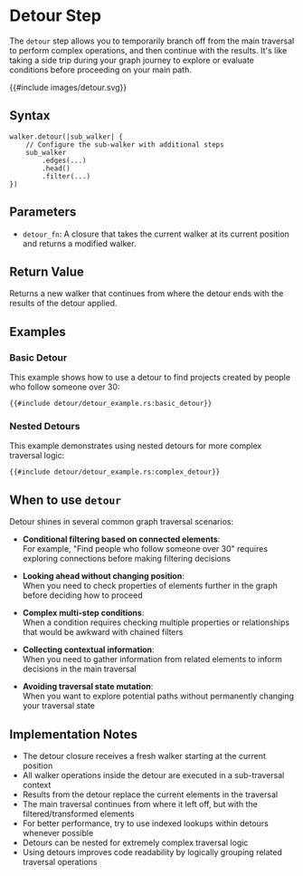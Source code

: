 # Detour Step

The `detour` step allows you to temporarily branch off from the main traversal to perform complex operations, and then
continue with the results. It's like taking a side trip during your graph journey to explore or evaluate conditions
before proceeding on your main path.

{{#include images/detour.svg}}

## Syntax

```rust,noplayground
walker.detour(|sub_walker| {
    // Configure the sub-walker with additional steps
    sub_walker
        .edges(...)
        .head()
        .filter(...)
})
```

## Parameters

- `detour_fn`: A closure that takes the current walker at its current position and returns a modified walker.

## Return Value

Returns a new walker that continues from where the detour ends with the results of the detour applied.

## Examples

### Basic Detour

This example shows how to use a detour to find projects created by people who follow someone over 30:

```rust,noplayground
{{#include detour/detour_example.rs:basic_detour}}
```

### Nested Detours

This example demonstrates using nested detours for more complex traversal logic:

```rust,noplayground
{{#include detour/detour_example.rs:complex_detour}}
```

## When to use `detour`

Detour shines in several common graph traversal scenarios:

- **Conditional filtering based on connected elements**:  
  For example, "Find people who follow someone over 30" requires exploring connections before making filtering decisions

- **Looking ahead without changing position**:  
  When you need to check properties of elements further in the graph before deciding how to proceed

- **Complex multi-step conditions**:  
  When a condition requires checking multiple properties or relationships that would be awkward with chained filters

- **Collecting contextual information**:  
  When you need to gather information from related elements to inform decisions in the main traversal

- **Avoiding traversal state mutation**:  
  When you want to explore potential paths without permanently changing your traversal state

## Implementation Notes

- The detour closure receives a fresh walker starting at the current position
- All walker operations inside the detour are executed in a sub-traversal context
- Results from the detour replace the current elements in the traversal
- The main traversal continues from where it left off, but with the filtered/transformed elements
- For better performance, try to use indexed lookups within detours whenever possible
- Detours can be nested for extremely complex traversal logic
- Using detours improves code readability by logically grouping related traversal operations
